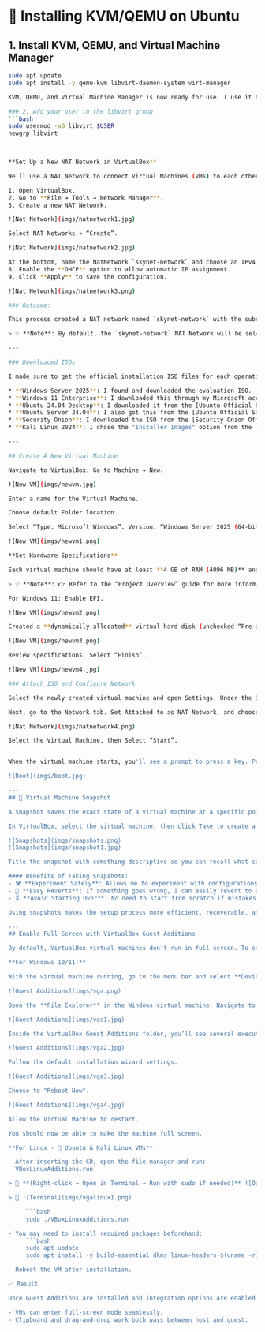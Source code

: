 # 🧰 Installing KVM/QEMU on Ubuntu 

## 1. Install KVM, QEMU, and Virtual Machine Manager
```bash
sudo apt update
sudo apt install -y qemu-kvm libvirt-daemon-system virt-manager

KVM, QEMU, and Virtual Machine Manager is now ready for use. I use it to run virtual machines as part of my cybersecurity homelab setup.

### 2. Add your user to the libvirt group
```bash
sudo usermod -aG libvirt $USER
newgrp libvirt

---

**Set Up a New NAT Network in VirtualBox**

We’ll use a NAT Network to connect Virtual Machines (VMs) to each other and the internet.

1. Open VirtualBox.
2. Go to **File ➔ Tools ➔ Network Manager**.
3. Create a new NAT Network.

![Nat Network](imgs/natnetwork1.jpg)

Select NAT Networks ➔ “Create”. 

![Nat Network](imgs/natnetwork2.jpg)

At the bottom, name the NatNetwork `skynet-network` and choose an IPv4 prefix, refer to the Project Overview guide for more detail on IPv4 prefixes. Select “Apply” to save changes. Set the **IPv4 Prefix** to `10.0.0.0/24`.
8. Enable the **DHCP** option to allow automatic IP assignment.
9. Click **Apply** to save the configuration.

![Nat Network](imgs/natnetwork3.png)

### Outcome:

This process created a NAT network named `skynet-network` with the subnet `10.0.0.0/24`. DHCP is enabled, meaning any virtual machines connected to this network will automatically receive an IP address.

> 💡 **Note**: By default, the `skynet-network` NAT Network will be selected for all newly provisioned Virtual Machines.

---

### Downloaded ISOs

I made sure to get the official installation ISO files for each operating system:

* **Windows Server 2025**: I found and downloaded the evaluation ISO.
* **Windows 11 Enterprise**: I downloaded this through my Microsoft account.
* **Ubuntu 24.04 Desktop**: I downloaded it from the [Ubuntu Official Site](https://ubuntu.com/download/desktop).
* **Ubuntu Server 24.04**: I also got this from the [Ubuntu Official Site](https://ubuntu.com/download/server).
* **Security Onion**: I downloaded the ISO from the [Security Onion Official Site](https://securityonionsolutions.com/download/).
* **Kali Linux 2024**: I chose the "Installer Images" option from the [Kali Linux Official Site](https://www.kali.org/get-kali/#kali-virtual-machines) for a clean install.

---

## Create A New Virtual Machine

Navigate to VirtualBox. Go to Machine ➔ New.

![New VM](imgs/newvm.jpg)

Enter a name for the Virtual Machine.

Choose default Folder location.

Select “Type: Microsoft Windows”. Version: “Windows Server 2025 (64-bit)” 

![New VM](imgs/newvm1.png)

**Set Hardware Specifications**

Each virtual machine should have at least **4 GB of RAM (4096 MB)** and **2 CPUs**, unless stated otherwise.

> 💡 **Note**: 👉 Refer to the “Project Overview” guide for more information on default VM settings and names.

For Windows 11: Enable EFI.

![New VM](imgs/newvm2.png)

Created a **dynamically allocated** virtual hard disk (unchecked “Pre-allocate”) with **50 GB** space.

![New VM](imgs/newvm3.png)

Review specifications. Select “Finish”. 

![New VM](imgs/newvm4.jpg)

### Attach ISO and Configure Network

Select the newly created virtual machine and open Settings. Under the Storage tab, click the Empty optical drive and choose Choose a disk file…. Locate your downloaded ISO file (typically in the Downloads folder) and click Open.

Next, go to the Network tab. Set Attached to as NAT Network, and choose skynet network in the Name dropdown. Click OK to apply the changes.

![Nat Network](imgs/natnetwork4.png)

Select the Virtual Machine, then Select “Start”.


When the virtual machine starts, you'll see a prompt to press a key. Press any letter key to begin the operating system’s installation wizard.

![Boot](imgs/boot.jpg)

---
## 📸 Virtual Machine Snapshot

A snapshot saves the exact state of a virtual machine at a specific point in time, including its disk, memory, and hardware settings. This allows you to revert back to that state if needed.

In VirtualBox, select the virtual machine, then click Take to create a snapshot.

![Snapshots](imgs/snapshots.png)
![Snapshots](imgs/snapshot1.jpg)

Title the snapshot with something descriptive so you can recall what configurations were made up until this point.

#### Benefits of Taking Snapshots:
- 🛠️ **Experiment Safely**: Allows me to experiment with configurations without worrying about breaking the system.
- 🔄 **Easy Reverts**: If something goes wrong, I can easily revert to a previously saved state.
- ⏳ **Avoid Starting Over**: No need to start from scratch if mistakes happen snapshots help restore functionality quickly.

Using snapshots makes the setup process more efficient, recoverable, and flexible, allowing for smooth and controlled changes throughout the project.

---
## Enable Full Screen with VirtualBox Guest Additions

By default, VirtualBox virtual machines don’t run in full screen. To enable it, you can install **VirtualBox Guest Additions**, a set of drivers and system tools that improve VM performance and usability.

**For Windows 10/11:**

With the virtual machine running, go to the menu bar and select **Devices ➔ Insert Guest Additions CD image…**. This will mount the installer inside the VM. Follow the prompts to complete the installation.

![Guest Additions](imgs/vga.png)

Open the **File Explorer** in the Windows virtual machine. Navigate to **This PC**, then double-click the **VirtualBox Guest Additions** drive to open it.

![Guest Additions](imgs/vga1.jpg)

Inside the VirtualBox Guest Additions folder, you’ll see several executable files. Double-click the generic VBoxWindowsAdditions program to start the installation.

![Guest Additions](imgs/vga2.jpg)

Follow the default installation wizard settings.

![Guest Additions](imgs/vga3.jpg)

Choose to "Reboot Now".

![Guest Additions](imgs/vga4.jpg)

Allow the Virtual Machine to restart.

You should now be able to make the machine full screen. 

**For Linux - 🐧 Ubuntu & Kali Linux VMs**

- After inserting the CD, open the file manager and run:  
 `VBoxLinuxAdditions.run`

> 📸 **(Right-click → Open in Terminal → Run with sudo if needed)** ![Open in Terminal](imgs/vgalinux.png)

> 📸 ![Terminal](imgs/vgalinux1.png)

     ```bash
     sudo ./VBoxLinuxAdditions.run

- You may need to install required packages beforehand:
     ```bash
     sudo apt update
     sudo apt install -y build-essential dkms linux-headers-$(uname -r)

- Reboot the VM after installation.

✅ Result

Once Guest Additions are installed and integration options are enabled:

- VMs can enter full-screen mode seamlessly.
- Clipboard and drag-and-drop work both ways between host and guest.
